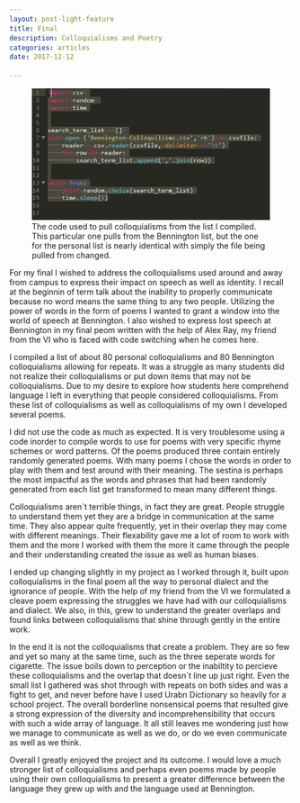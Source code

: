 ```yaml
---
layout: post-light-feature
title: Final 
description: Colloquialisms and Poetry
categories: articles
date: 2017-12-12

---
```

 <figure>
	<img src="/images/Colloquialism-generator-code.png">
	<figcaption>The code used to pull colloquialisms from the list I compiled. This particular one pulls from the Bennington list, but the one for the personal list is nearly identical with simply the file being pulled from changed.</figcaption>
</figure>

For my final I wished to address the colloquialisms used around and away from campus to express their impact on speech as well as identity. I recall at the beginnin of term talk about the inability to properly communicate because no word means the same thing to any two people. Utilizing the power of words in the form of poems I wanted to grant a window into the world of speech at Bennington. I also wished to express lost speech at Bennington in my final peom written with the help of Alex Ray, my friend from the VI who is faced with code switching when he comes here. 

I compiled a list of about 80 personal colloquialisms and 80 Bennington colloquialisms allowing for repeats. It was a struggle as many students did not realize their colloquialisms or put down items that may not be colloquialisms. Due to my desire to explore how students here comprehend language I left in everything that people considered colloquialisms. From these list of colloquialisms as well as colloquialisms of my own I developed several poems. 

I did not use the code as much as expected. It is very troublesome using a code inorder to compile words to use for poems with very specific rhyme schemes or word patterns. Of the poems produced three contain entirely randomly generated poems. With many poems I chose the words in order to play with them and test around with their meaning. The sestina is perhaps the most impactful as the words and phrases that had been randomly generated from each list get transformed to mean many different things. 

Colloquialisms aren`t terrible things, in fact they are great. People struggle to understand them yet they are a bridge in communication at the same time. They also appear quite frequently, yet in their overlap they may come with different meanings. Their flexability gave me a lot of room to work with them and the more I worked with them the more it came through the people and their understanding created the issue as well as human biases. 

I ended up changing slightly in my project as I worked through it, built upon colloquialisms in the final poem all the way to personal dialect and the ignorance of people. With the help of my friend from the VI we formulated a cleave poem expressing the struggles we have had with our colloquialisms and dialect. We also, in this, grew to understand the greater overlaps and found links between colloquialisms that shine through gently in the entire work. 

In the end it is not the colloquialisms that create a problem. They are so few and yet so many at the same time, such as the three seperate words for cigarette. The issue boils down to perception or the inabiltity to percieve these colloquialisms and the overlap that doesn`t line up just right. Even the small list I gathered was shot through with repeats on both sides and was a fight to get, and never before have I used Urabn Dictionary so heavily for a school project. The overall borderline nonsensical poems that resulted give a strong expression of the diversity and incomprehensibility that occurs with such a wide array of language. It all still leaves me wondering just how we manage to communicate as well as we do, or do we even communicate as well as we think. 

Overall I greatly enjoyed the project and its outcome. I would love a much stronger list of colloquialisms and perhaps even poems made by people using their own colloquialisms to present a greater difference between the language they grew up with and the language used at Bennington.
  
